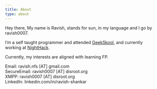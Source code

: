 ```yaml
---
title: About
type: about
---
```


Hey there, My name is Ravish, stands for sun, in my language and I go by ravish0007.

I’m a self taught programmer and attended <a href="https://geekskool.com">GeekSkool</a>, and currently working at <a href="https://nighthack.in">NightHack</a>.

Currently, my interests are aligned with learning FP.

Email: ravish.nfs [AT] gmail.com <br/>
SecureEmail: ravish0007 [AT] disroot.org </br>
XMPP: ravish0007 [AT] disroot.org <br/>
LinkedIn: linkedin.com/in/ravish-shankar
